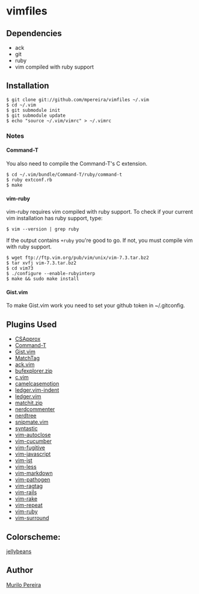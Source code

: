 # vimfiles

## Dependencies
  - ack
  - git
  - ruby
  - vim compiled with ruby support

## Installation
    $ git clone git://github.com/mpereira/vimfiles ~/.vim
    $ cd ~/.vim
    $ git submodule init
    $ git submodule update
    $ echo "source ~/.vim/vimrc" > ~/.vimrc

### Notes
#### Command-T
You also need to compile the Command-T's C extension.

    $ cd ~/.vim/bundle/Command-T/ruby/command-t
    $ ruby extconf.rb
    $ make

#### vim-ruby
vim-ruby requires vim compiled with ruby support. To check if your current vim
installation has ruby support, type:

    $ vim --version | grep ruby

If the output contains `+ruby` you're good to go. If not, you must compile vim
with ruby support.

    $ wget ftp://ftp.vim.org/pub/vim/unix/vim-7.3.tar.bz2
    $ tar xvfj vim-7.3.tar.bz2
    $ cd vim73
    $ ./configure --enable-rubyinterp
    $ make && sudo make install

#### Gist.vim
  To make Gist.vim work you need to set your github token in ~/.gitconfig.

## Plugins Used
  - [CSApprox](https://github.com/vim-scripts/CSApprox)
  - [Command-T](https://github.com/wincent/Command-T)
  - [Gist.vim](https://github.com/vim-scripts/Gist.vim)
  - [MatchTag](https://github.com/gregsexton/MatchTag)
  - [ack.vim](https://github.com/mileszs/ack.vim)
  - [bufexplorer.zip](https://github.com/vim-scripts/bufexplorer.zip)
  - [c.vim](https://github.com/vim-scripts/c.vim)
  - [camelcasemotion](https://github.com/vim-scripts/camelcasemotion)
  - [ledger.vim-indent](https://github.com/vim-scripts/ledger.vim-indent)
  - [ledger.vim](https://github.com/vim-scripts/ledger.vim)
  - [matchit.zip](https://github.com/vim-scripts/matchit.zip)
  - [nerdcommenter](https://github.com/scrooloose/nerdcommenter)
  - [nerdtree](https://github.com/scrooloose/nerdtree)
  - [snipmate.vim](https://github.com/msanders/snipmate.vim)
  - [syntastic](https://github.com/scrooloose/syntastic)
  - [vim-autoclose](https://github.com/Townk/vim-autoclose)
  - [vim-cucumber](https://github.com/tpope/vim-cucumber)
  - [vim-fugitive](https://github.com/tpope/vim-fugitive)
  - [vim-javascript](https://github.com/pangloss/vim-javascript.git)
  - [vim-jst](https://github.com/briancollins/vim-jst.git)
  - [vim-less](https://github.com/lunaru/vim-less)
  - [vim-markdown](https://github.com/plasticboy/vim-markdown)
  - [vim-pathogen](https://github.com/tpope/vim-pathogen)
  - [vim-ragtag](https://github.com/tpope/vim-ragtag)
  - [vim-rails](https://github.com/tpope/vim-rails)
  - [vim-rake](https://github.com/tpope/vim-rake)
  - [vim-repeat](https://github.com/tpope/vim-repeat)
  - [vim-ruby](https://github.com/vim-ruby/vim-ruby)
  - [vim-surround](https://github.com/tpope/vim-surround)

## Colorscheme:
  [jellybeans](https://github.com/vim-scripts/jellybeans.vim)

## Author
  [Murilo Pereira](http://murilopereira.com)
